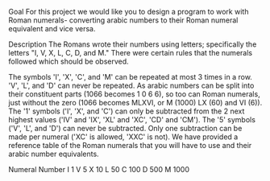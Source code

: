 Goal
For this project we would like you to design a program to work with Roman numerals- converting arabic numbers to their Roman numeral equivalent and vice versa.

Description
The Romans wrote their numbers using letters; specifically the letters "I, V, X, L, C, D, and M." There were certain rules that the numerals followed which should be observed.

The symbols 'I', 'X', 'C', and 'M' can be repeated at most 3 times in a row. 'V', 'L', and 'D' can never be repeated.
As arabic numbers can be split into their constituent parts (1066 becomes 1 0 6 6), so too can Roman numerals, just without the zero (1066 becomes MLXVI, or M (1000) LX (60) and VI (6)).
The '1' symbols ('I', 'X', and 'C') can only be subtracted from the 2 next highest values ('IV' and 'IX', 'XL' and 'XC', 'CD' and 'CM'). The '5' symbols ('V', 'L', and 'D') can never be subtracted.
Only one subtraction can be made per numeral ('XC' is allowed, 'XXC' is not).
We have provided a reference table of the Roman numerals that you will have to use and their arabic number equivalents.

Numeral Number
I   1
V   5
X   10
L   50
C   100
D   500
M   1000

